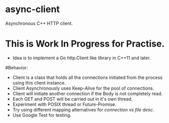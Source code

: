 # async-client
Asynchronous C++ HTTP client.

# This is Work In Progress for Practise.

- Idea is to implement a Go http.Client like library in C++11  and later.

#Behavior:

- Client is a class that holds all the connections initiated from the process using this
  client instance.
- Client Asynchronously uses Keep-Alive for the pool of connections.
- Client will initiate another connection if the Body is not completely read.
- Each GET and POST will be carried out in it's own thread.
- Experiment with POSIX thread or Future-Promise.
- Try using different mapping alternatives for _connection vs file desc_.
- Use Google Test for testing.
